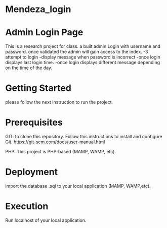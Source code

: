 # Mendeza_login

# Admin Login Page
This is a research project for class. a built admin Login with username and password. once validated the admin will gain access to the index.
-3 attempt to login
-display message when password is incorrect
-once login displays last login time.
-once login displays different message depending on the time of the day.

# Getting Started
please follow the next instruction to run the project.

# Prerequisites
GIT: to clone this repository. Follow this instructions to install and configure Git. https://git-scm.com/docs/user-manual.html

PHP: This project is PHP-based (MAMP, WAMP, etc).

# Deployment
import the database .sql to your local application (MAMP, WAMP,etc).

# Execution
Run localhost of your local application.
